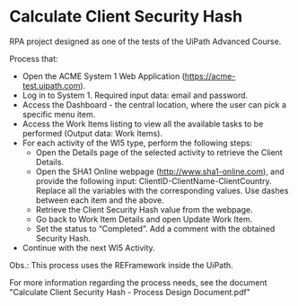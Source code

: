 # Calculate Client Security Hash
RPA project designed as one of the tests of the UiPath Advanced Course.

Process that:

- Open the ACME System 1 Web Application (https://acme-test.uipath.com).
- Log in to System 1. Required input data: email and password.
- Access the Dashboard - the central location, where the user can pick a specific menu item.
- Access the Work Items listing to view all the available tasks to be performed (Output data: Work Items).
- For each activity of the WI5 type, perform the following steps:
  - Open the Details page of the selected activity to retrieve the Client Details.
  - Open the SHA1 Online webpage (http://www.sha1-online.com), and provide the following input: ClientID-ClientName-ClientCountry. Replace all the variables with the corresponding values. Use dashes between each item and the above.
  - Retrieve the Client Security Hash value from the webpage.
  - Go back to Work Item Details and open Update Work Item.
  - Set the status to “Completed”. Add a comment with the obtained Security Hash.
- Continue with the next WI5 Activity.

Obs.: This process uses the REFramework inside the UiPath.

For more information regarding the process needs, see the document "Calculate Client Security Hash - Process Design Document.pdf"
